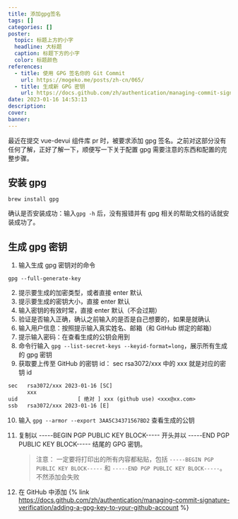 ```yaml
---
title: 添加gpg签名
tags: []
categories: []
poster:
  topic: 标题上方的小字
  headline: 大标题
  caption: 标题下方的小字
  color: 标题颜色
references:
  - title: 使用 GPG 签名你的 Git Commit
    url: https://mogeko.me/posts/zh-cn/065/
  - title: 生成新 GPG 密钥
    url: https://docs.github.com/zh/authentication/managing-commit-signature-verification/generating-a-new-gpg-key
date: 2023-01-16 14:53:13
description:
cover:
banner:
---
```


最近在提交 vue-devui 组件库 pr 时，被要求添加 gpg 签名。之前对这部分没有任何了解，正好了解一下，顺便写一下关于配置 gpg 需要注意的东西和配置的完整步骤。

<!-- more -->

## 安装 gpg

```shell
brew install gpg
```

确认是否安装成功：输入`gpg -h` 后，没有报错并有 gpg 相关的帮助文档的话就安装成功了。

## 生成 gpg 密钥

1. 输入生成 gpg 密钥对的命令

```shell
gpg --full-generate-key
```

2. 提示要生成的加密类型，或者直接 enter 默认
3. 提示要生成的密钥大小，直接 enter 默认
4. 输入密钥的有效时常，直接 enter 默认（不会过期）
5. 验证是否输入正确，确认之前输入的是否是自己想要的，如果是就确认
6. 输入用户信息：按照提示输入真实姓名、邮箱（和 GitHub 绑定的邮箱）
7. 提示输入密码：在查看生成的公钥会用到
8. 命令行输入 `gpg --list-secret-keys --keyid-format=long`，展示所有生成的 gpg 密钥
9. 获取要上传至 GitHub 的密钥 id： sec rsa3072/xxx 中的 xxx 就是对应的密钥 id

```txt
sec   rsa3072/xxx 2023-01-16 [SC]
      xxx
uid                   [ 绝对 ] xxx (github use) <xxx@xx.com>
ssb   rsa3072/xxx 2023-01-16 [E]
```

10. 输入 `gpg --armor --export 3AA5C34371567BD2` 查看生成的公钥

11. 复制以 -----BEGIN PGP PUBLIC KEY BLOCK----- 开头并以 -----END PGP PUBLIC KEY BLOCK----- 结尾的 GPG 密钥。
    > 注意： 一定要将打印出的所有内容都粘贴，包括 `-----BEGIN PGP PUBLIC KEY BLOCK-----` 和 `-----END PGP PUBLIC KEY BLOCK-----`。不然添加会失败
12. 在 GitHub 中添加
    {% link https://docs.github.com/zh/authentication/managing-commit-signature-verification/adding-a-gpg-key-to-your-github-account %}
